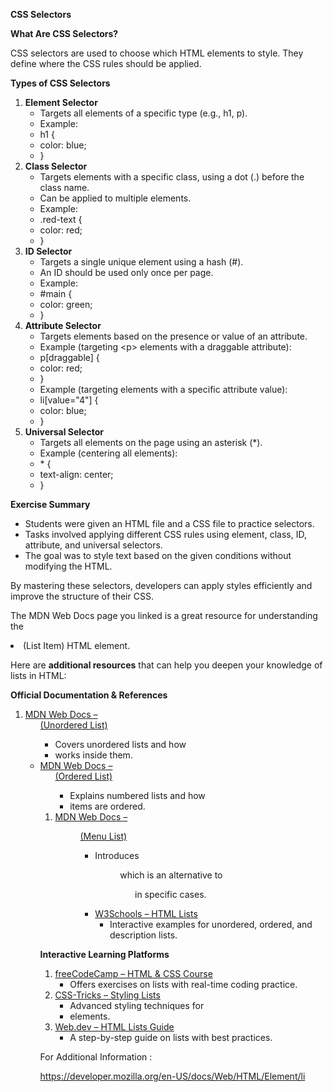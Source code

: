 **CSS Selectors**

**What Are CSS Selectors?**

CSS selectors are used to choose which HTML elements to style. 
They define where the CSS rules should be applied.

**Types of CSS Selectors**

1. **Element Selector**
    - Targets all elements of a specific type (e.g., h1, p).
    - Example:
    - h1 {
    - color: blue;
    - }
2. **Class Selector**
    - Targets elements with a specific class, using a dot (.) before the class name.
    - Can be applied to multiple elements.
    - Example:
    - .red-text {
    - color: red;
    - }
3. **ID Selector**
    - Targets a single unique element using a hash (#).
    - An ID should be used only once per page.
    - Example:
    - #main {
    - color: green;
    - }
4. **Attribute Selector**
    - Targets elements based on the presence or value of an attribute.
    - Example (targeting &lt;p&gt; elements with a draggable attribute):
    - p\[draggable\] {
    - color: red;
    - }
    - Example (targeting elements with a specific attribute value):
    - li\[value="4"\] {
    - color: blue;
    - }
5. **Universal Selector**
    - Targets all elements on the page using an asterisk (\*).
    - Example (centering all elements):
    - \* {
    - text-align: center;
    - }

**Exercise Summary**

- Students were given an HTML file and a CSS file to practice selectors.
- Tasks involved applying different CSS rules using element, class, ID, attribute, and universal selectors.
- The goal was to style text based on the given conditions without modifying the HTML.

By mastering these selectors, developers can apply styles efficiently and improve the structure of their CSS.

The MDN Web Docs page you linked is a great resource for understanding the <li> (List Item) HTML element. 

Here are **additional resources** that can help you deepen your knowledge of lists in HTML:

**Official Documentation & References**

1. [MDN Web Docs – <ul> (Unordered List)](https://developer.mozilla.org/en-US/docs/Web/HTML/Element/ul)
    - Covers unordered lists and how <li> works inside them.
2. [MDN Web Docs – <ol> (Ordered List)](https://developer.mozilla.org/en-US/docs/Web/HTML/Element/ol)
    - Explains numbered lists and how <li> items are ordered.
3. [MDN Web Docs – <menu> (Menu List)](https://developer.mozilla.org/en-US/docs/Web/HTML/Element/menu)
    - Introduces <menu> which is an alternative to <ul> in specific cases.
4. [W3Schools – HTML Lists](https://www.w3schools.com/html/html_lists.asp)
    - Interactive examples for unordered, ordered, and description lists.

**Interactive Learning Platforms**

1. [freeCodeCamp – HTML & CSS Course](https://www.freecodecamp.org/learn)
    - Offers exercises on lists with real-time coding practice.
2. [CSS-Tricks – Styling Lists](https://css-tricks.com/styling-list-items/)
    - Advanced styling techniques for <li> elements.
3. [Web.dev – HTML Lists Guide](https://web.dev/learn/html/lists/)
    - A step-by-step guide on lists with best practices.

For Additional Information :

<https://developer.mozilla.org/en-US/docs/Web/HTML/Element/li>
